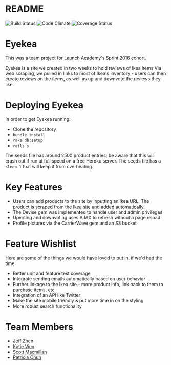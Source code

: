 README
==

![Build Status](https://codeship.com/projects/1bf10340-dcbb-0133-b80a-760a1f8f56cd/status?branch=master)
![Code Climate](https://codeclimate.com/github/CommanderTso/ikea_reviews.png)
![Coverage Status](https://coveralls.io/repos/CommanderTso/ikea_reviews/badge.png)

Eyekea
=

This was a team project for Launch Academy's Sprint 2016 cohort.

Eyekea is a site we created in two weeks to hold reviews of Ikea items  Via web scraping, we pulled in links to most of Ikea's inventory - users can then create reviews on the items, as well as up and downvote the reviews they like.  

Deploying Eyekea
=
In order to get Eyekea running:
* Clone the repository
* `bundle install`
* `rake db:setup`
* `rails s`

The seeds file has around 2500 product entries; be aware that this will crash out if run at full speed on a free Heroku server.  The seeds file has a `sleep 1` that will keep it from overheating.

Key Features
=
* Users can add products to the site by inputting an Ikea URL.  The product is scraped from the Ikea site and added automatically.
* The Devise gem was implemented to handle user and admin privileges
* Upvoting and downvoting uses AJAX to refresh without a page reload
* Profile pictures via the CarrierWave gem and an S3 bucket

Feature Wishlist
=
Here are some of the things we would have loved to put in, if we'd had the time:
* Better unit and feature test coverage
* Integrate sending emails automatically based on user behavior
* Further linkage to the Ikea site - more product info, link back to them to purchase items, etc.
* Integration of an API like Twitter
* Make the site mobile friendly & put more time in on the styling
* More robust search functionality


Team Members
=
* [Jeff Zhen](https://github.com/ek0ms)
* [Katie Vien](https://github.com/nvien)
* [Scott Macmillan](https://github.com/commandertso)
* [Patricia Chun](https://github.com/pahchun)
